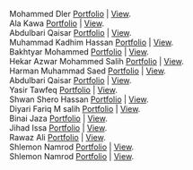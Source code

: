 Mohammed Dler [Portfolio](https://github.com/HamaDler/we-portfolio) | [View](https://we-portfolio.netlify.app/).</br>
Ala Kawa [Portfolio](https://github.com/AlaaKawa/portfolio) | [View](https://alakawa.netlify.app/). </br>
Abdulbari Qaisar [Portfolio](https://github.com/Abdulbariii/Portfolio) | [View](https://bary010.netlify.app/). </br>
Muhammad Kadhim Hassan [Portfolio](https://github.com/Muhammadkadhim/Personal_Portfolio) | [View](https://muhammad-kadhim.netlify.app/).</br>
Bakhtyar Mohammed [Portfolio](https://github.com/Bakhtyar25/portfolio) | [View](https://baxtyar.netlify.app/). </br>
Hekar Azwar Mohammed Salih [Portfolio](https://github.com/HekarNizarki/Portfolio-Project.git) | [View](https://hekarnizarki.github.io/Portfolio-Project/).</br>
Harman Muhammad Saed [Portfolio](https://github.com/HarmanSoftware/portfolio) | [View](https://harmanmuhammad.netlify.app/). </br>
Abdulbari Qaisar [Portfolio](https://github.com/Abdulbariii/Portfolio) | [View](https://bary010.netlify.app/). </br>
Yasir Tawfeq [Portfolio](https://github.com/OKAMI3/Yasir_Tawfeq) | [View](https://yasirtawfeq.netlify.app/). </br>
Shwan Shero Hassan [Portfolio](https://github.com/SHWAN108/Portfolio-Project) | [View](https://shwanshero.netlify.app/). </br>
Diyari Fariq M salih [Portfolio](https://github.com/dearyfareq/portfolio-final) | [View](https://deary-port.netlify.app/). </br>
Binai Jaza [Portfolio](https://github.com/binaijaza/FirstProject) | [View](https://binayi-graphic.netlify.app/). <br>
Jihad Issa [Portfolio](https://github.com/jihadrekani/22-6-repo) | [View](https://jihad-portfolio.netlify.app/). <br>
Rawaz Ali [Portfolio](https://github.com/rawazali999/rawaz-portfolio) | [View](https://rawazali.netlify.app/). </br>
Shlemon Namrod [Portfolio](https://github.com/Shlemon/about-me) | [View](https://shlemon-namrod.netlify.app//).</br>
Shlemon Namrod [Portfolio](https://github.com/Shajwan-Namiq?tab=repositories) | [View](https://shajwan-namiq.netlify.app/).</br>

